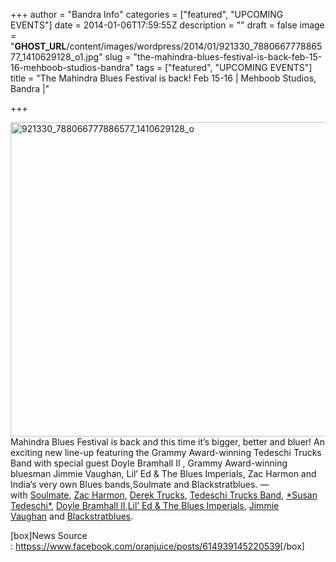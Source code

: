 +++
author = "Bandra Info"
categories = ["featured", "UPCOMING EVENTS"]
date = 2014-01-06T17:59:55Z
description = ""
draft = false
image = "__GHOST_URL__/content/images/wordpress/2014/01/921330_788066777886577_1410629128_o1.jpg"
slug = "the-mahindra-blues-festival-is-back-feb-15-16-mehboob-studios-bandra"
tags = ["featured", "UPCOMING EVENTS"]
title = "The Mahindra Blues Festival is back!  Feb 15-16 | Mehboob Studios, Bandra |"

+++


<p data-ft="{&quot;type&quot;:1,&quot;tn&quot;:&quot;K&quot;}"><img loading="lazy" class="aligncenter size-full wp-image-5354" alt="921330_788066777886577_1410629128_o" src="https://i2.wp.com/bandra.info/wp-content/uploads/2014/01/921330_788066777886577_1410629128_o.jpg?resize=850%2C503&#038;ssl=1" width="850" height="503" srcset="https://i2.wp.com/bandra.info/wp-content/uploads/2014/01/921330_788066777886577_1410629128_o.jpg?w=2048&amp;ssl=1 2048w, https://i2.wp.com/bandra.info/wp-content/uploads/2014/01/921330_788066777886577_1410629128_o.jpg?resize=300%2C177&amp;ssl=1 300w, https://i2.wp.com/bandra.info/wp-content/uploads/2014/01/921330_788066777886577_1410629128_o.jpg?resize=1024%2C605&amp;ssl=1 1024w, https://i2.wp.com/bandra.info/wp-content/uploads/2014/01/921330_788066777886577_1410629128_o.jpg?w=1700&amp;ssl=1 1700w" sizes="(max-width: 850px) 100vw, 850px" data-recalc-dims="1" />Mahindra Blues Festival is back and this time it’s bigger, better and bluer! An exciting new line-up featuring the Grammy Award-winning Tedeschi Trucks Band with special guest Doyle Bramhall II , Grammy Award-winning bluesman Jimmie Vaughan, Lil&#8217; Ed &amp; The Blues Imperials, Zac Harmon and India’s very own Blues bands,Soulmate and Blackstratblues. — with <a href="httpss://www.facebook.com/SoulmateShillong" data-tag="79330268977" data-hovercard="/ajax/hovercard/hovercard.php?id=79330268977&amp;type=mediatag&amp;media_info=6.788066777886577">Soulmate</a>, <a href="httpss://www.facebook.com/zac.harmon.927" data-tag="386593401409095" data-hovercard="/ajax/hovercard/hovercard.php?id=386593401409095&amp;type=mediatag&amp;media_info=6.788066777886577">Zac Harmon</a>, <a href="httpss://www.facebook.com/DerekTrucks" data-tag="30818466526" data-hovercard="/ajax/hovercard/hovercard.php?id=30818466526&amp;type=mediatag&amp;media_info=6.788066777886577">Derek Trucks</a>, <a href="httpss://www.facebook.com/DerekAndSusan" data-tag="171417803492" data-hovercard="/ajax/hovercard/hovercard.php?id=171417803492&amp;type=mediatag&amp;media_info=6.788066777886577">Tedeschi Trucks Band</a>, <a href="httpss://www.facebook.com/susantedeschi" data-tag="15750194565" data-hovercard="/ajax/hovercard/hovercard.php?id=15750194565&amp;type=mediatag&amp;media_info=6.788066777886577">*Susan Tedeschi*</a>, <a href="httpss://www.facebook.com/pages/Doyle-Bramhall-II/112089992140616" data-tag="112089992140616" data-hovercard="/ajax/hovercard/hovercard.php?id=112089992140616&amp;type=mediatag&amp;media_info=6.788066777886577">Doyle Bramhall II</a>,<a href="httpss://www.facebook.com/LilEdandBluesImperials" data-tag="115833957593" data-hovercard="/ajax/hovercard/hovercard.php?id=115833957593&amp;type=mediatag&amp;media_info=6.788066777886577">Lil&#8217; Ed &amp; The Blues Imperials</a>, <a href="httpss://www.facebook.com/jimmievaughan" data-tag="108557332501031" data-hovercard="/ajax/hovercard/hovercard.php?id=108557332501031&amp;type=mediatag&amp;media_info=6.788066777886577">Jimmie Vaughan</a> and <a href="httpss://www.facebook.com/Blackstratblues" data-tag="34586438561" data-hovercard="/ajax/hovercard/hovercard.php?id=34586438561&amp;type=mediatag&amp;media_info=6.788066777886577">Blackstratblues</a>.</p>
<p data-ft="{&quot;type&quot;:1,&quot;tn&quot;:&quot;K&quot;}">[box]News Source : <a href="httpss://www.facebook.com/oranjuice/posts/614939145220539">httpss://www.facebook.com/oranjuice/posts/614939145220539</a>[/box]</p>
<p data-ft="{&quot;type&quot;:1,&quot;tn&quot;:&quot;K&quot;}">



